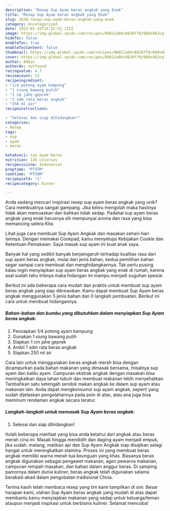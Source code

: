 ```yaml
---
description: "Resep Sup Ayam beras angkak yang Enak"
title: "Resep Sup Ayam beras angkak yang Enak"
slug: 2620-resep-sup-ayam-beras-angkak-yang-enak
category: Uncategorized
date: 2023-01-16T14:31:51.132Z
image: https://img-global.cpcdn.com/recipes/06811a04c8826ff0/680x482cq70/sup-ayam-beras-angkak-foto-resep-utama.jpg
hideToc: false
enableToc: true
enableTocContent: false
thumbnail: https://img-global.cpcdn.com/recipes/06811a04c8826ff0/680x482cq70/sup-ayam-beras-angkak-foto-resep-utama.jpg
cover: https://img-global.cpcdn.com/recipes/06811a04c8826ff0/680x482cq70/sup-ayam-beras-angkak-foto-resep-utama.jpg
author: Admin
authorAv: notfound
ratingvalue: 4.7
reviewcount: 13
recipeingredient:
- "1/4 potong ayam kampung"
- "1 siung bawang putih"
- "1 cm jahe geprek"
- "1 sdm rata beras angkak"
- "250 ml air"
recipeinstructions:

- "Selesai dan siap dihidangkan!"
categories:
- Resep
tags:
- sup
- ayam
- beras

katakunci: sup ayam beras 
nutrition: 134 calories
recipecuisine: Indonesian
preptime: "PT37M"
cooktime: "PT59M"
recipeyield: "1"
recipecategory: Dinner

---
```





Anda sedang mencari inspirasi resep sup ayam beras angkak yang unik? Cara membuatnya sangat gampang. Jika keliru mengolah maka hasilnya tidak akan memuaskan dan bahkan tidak sedap. Padahal sup ayam beras angkak yang enak harusnya sih mempunyai aroma dan rasa yang bisa memancing selera Kita.





Lihat juga cara membuat Sup Ayam Angkak dan masakan sehari-hari lainnya. Dengan memakai Cookpad, kamu menyetujui Kebijakan Cookie dan Ketentuan Pemakaian. Saya masak sup ayam ini buat anak saya.

Banyak hal yang sedikit banyak berpengaruh terhadap kualitas rasa dari sup ayam beras angkak, mulai dari jenis bahan, kedua pemilihan bahan segar sampai cara membuat dan menghidangkannya. Tak perlu pusing kalau ingin menyiapkan sup ayam beras angkak yang enak di rumah, karena asal sudah tahu triknya maka hidangan ini mampu menjadi suguhan spesial.






Berikut ini ada beberapa cara mudah dan praktis untuk membuat sup ayam beras angkak yang siap dikreasikan. Kamu dapat membuat Sup Ayam beras angkak menggunakan 5 jenis bahan dan 0 langkah pembuatan. Berikut ini cara untuk membuat hidangannya.

<!--inarticleads1-->

##### Bahan-bahan dan bumbu yang dibutuhkan dalam menyiapkan Sup Ayam beras angkak:

1. Persiapkan 1/4 potong ayam kampung
1. Gunakan 1 siung bawang putih
1. Siapkan 1 cm jahe geprek
1. Ambil 1 sdm rata beras angkak
1. Siapkan 250 ml air


Cara lain untuk menggunakan beras angkak merah bisa dengan dicampurkan pada bahan makanan yang dimasak bersama, misalnya sup ayam dan kaldu ayam. Campuran ekstrak angkak dengan masakan bisa meningkatkan daya tahan tubuh dan membuat makanan lebih menyehatkan. Tambahkan satu setengah sendok makan angkak ke dalam sup ayam atau makanan lain. Anda dapat mengkonsumsi sup ayam angkak, seperti yang sudah dijelaskan pengolahannya pada poin di atas, atau ana juga bisa meminum rendaman angkak secara teratur. 

<!--inarticleads2-->

##### Langkah-langkah untuk memasak Sup Ayam beras angkak:


1. Selesai dan siap dihidangkan!

Itulah beberapa manfaat yang bisa anda ketahui dari angkak atau beras merah cina ini. Masak hingga mendidih dan daging ayam menjadi empuk, jika sudah. matang, matikan api dan Sup Ayam Angkak siap disajikan selagi hangat untuk meningkatkan stamina. Proses ini yang membuat beras angkak memiliki warna merah tua keunguan yang khas. Biasanya beras angkak digunakan sebagai pengawet makanan, agen pewarna makanan, campuran rempah masakan, dan bahan dalam anggur beras. Di samping pamornya dalam dunia kuliner, beras angkak telah digunakan selama berabad-abad dalam pengobatan tradisional China. 

Terima kasih telah membaca resep yang tim kami tampilkan di sini. Besar harapan kami, olahan Sup Ayam beras angkak yang mudah di atas dapat membantu kamu menyiapkan makanan yang sedap untuk keluarga/teman ataupun menjadi inspirasi untuk berbisnis kuliner. Selamat mencoba!
